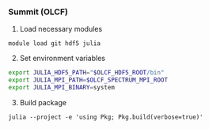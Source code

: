 ### Summit (OLCF)

1. Load necessary modules
```
module load git hdf5 julia
```

2. Set environment variables
```bash
export JULIA_HDF5_PATH="$OLCF_HDF5_ROOT/bin"
export JULIA_MPI_PATH=$OLCF_SPECTRUM_MPI_ROOT
export JULIA_MPI_BINARY=system
```

3. Build package
```
julia --project -e 'using Pkg; Pkg.build(verbose=true)'
```
